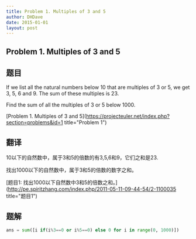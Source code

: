```yaml
---
title: Problem 1. Multiples of 3 and 5
author: DHDave
date: 2015-01-01
layout: post
---
```


Problem 1. Multiples of 3 and 5
-------------------------------

## 题目
If we list all the natural numbers below 10 that are multiples of 3 or 5, we get 3, 5, 6 and 9. The sum of these multiples is 23.

Find the sum of all the multiples of 3 or 5 below 1000.

[Problem 1. Multiples of 3 and 5](https://projecteuler.net/index.php?section=problems&id=1 title="Problem 1")

## 翻译
10以下的自然数中，属于3和5的倍数的有3,5,6和9，它们之和是23.

找出1000以下的自然数中，属于3和5的倍数的数字之和。

[题目1: 找出1000以下自然数中3和5的倍数之和。](http://pe.spiritzhang.com/index.php/2011-05-11-09-44-54/2-1100035 title="题目1")

## 题解

```python
ans = sum([i if(i%3==0 or i%5==0) else 0 for i in range(0, 1000)])
```
